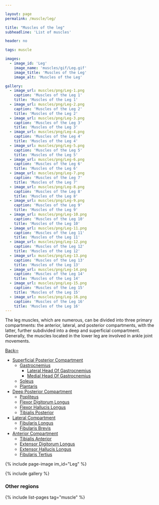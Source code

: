 ```yaml
---

layout: page
permalink: /muscle/leg/

title: "Muscles of the leg"
subheadline: 'List of muscles'

header: no

tags: muscle

images:
  - image_id: 'Leg'
    image_name: 'muscles/gif/Leg.gif'
    image_title: 'Muscles of the Leg'
    image_alt: 'Muscles of the Leg' 

gallery:
  - image_url: muscles/png/Leg-1.png
    caption: 'Muscles of the Leg 1'
    title: 'Muscles of the Leg 1'
  - image_url: muscles/png/Leg-2.png
    caption: 'Muscles of the Leg 2'
    title: 'Muscles of the Leg 2'
  - image_url: muscles/png/Leg-3.png
    caption: 'Muscles of the Leg 3'
    title: 'Muscles of the Leg 3'
  - image_url: muscles/png/Leg-4.png
    caption: 'Muscles of the Leg 4'
    title: 'Muscles of the Leg 4'
  - image_url: muscles/png/Leg-5.png
    caption: 'Muscles of the Leg 5'
    title: 'Muscles of the Leg 5'
  - image_url: muscles/png/Leg-6.png
    caption: 'Muscles of the Leg 6'
    title: 'Muscles of the Leg 6'
  - image_url: muscles/png/Leg-7.png
    caption: 'Muscles of the Leg 7'
    title: 'Muscles of the Leg 7'
  - image_url: muscles/png/Leg-8.png
    caption: 'Muscles of the Leg 8'
    title: 'Muscles of the Leg 8'
  - image_url: muscles/png/Leg-9.png
    caption: 'Muscles of the Leg 9'
    title: 'Muscles of the Leg 9'
  - image_url: muscles/png/Leg-10.png
    caption: 'Muscles of the Leg 10'
    title: 'Muscles of the Leg 10'
  - image_url: muscles/png/Leg-11.png
    caption: 'Muscles of the Leg 11'
    title: 'Muscles of the Leg 11'
  - image_url: muscles/png/Leg-12.png
    caption: 'Muscles of the Leg 12'
    title: 'Muscles of the Leg 12'
  - image_url: muscles/png/Leg-13.png
    caption: 'Muscles of the Leg 13'
    title: 'Muscles of the Leg 13'
  - image_url: muscles/png/Leg-14.png
    caption: 'Muscles of the Leg 14'
    title: 'Muscles of the Leg 14'
  - image_url: muscles/png/Leg-15.png
    caption: 'Muscles of the Leg 15'
    title: 'Muscles of the Leg 15'
  - image_url: muscles/png/Leg-16.png
    caption: 'Muscles of the Leg 16'
    title: 'Muscles of the Leg 16'
---
```


The leg muscles, which are numerous, can be divided into three primary compartments: the anterior, lateral, and posterior compartments, with the latter, further subdivided into a deep and superficial compartment. Generally, the muscles located in the lower leg are involved in ankle joint movements.

[Back››](/muscle/)

- [Superficial Posterior Compartment](/muscle/leg/superficialposterior)
  - [Gastrocnemius](/muscle/leg/gastrocnemius/)
    - [Lateral Head Of Gastrocnemius](/muscle/leg/lateralheadofgastrocnemius/)
    - [Medial Head Of Gastrocnemius](/muscle/leg/medialheadofgastrocnemius/)
  - [Soleus](/muscle/leg/soleus/)
  - [Plantaris](/muscle/leg/plantaris/)
- [Deep Posterior Compartment](/muscle/leg/deepposterior)
  - [Popliteus](/muscle/leg/popliteus/)
  - [Flexor Digitorum Longus](/muscle/leg/flexordigitorumlongus/)
  - [Flexor Hallucis Longus](/muscle/leg/flexorhallucislongus/)
  - [Tibialis Posterior](/muscle/leg/tibialisposterior/)
- [Lateral Compartment](/muscle/leg/lateral/)
  - [Fibularis Longus](/muscle/leg/fibularislongus/)
  - [Fibularis Brevis](/muscle/leg/fibularisbrevis/)
- [Anterior Compartment](/muscle/leg/anterior)
  - [Tibialis Anterior](/muscle/leg/tibialisanterior/)
  - [Extensor Digitorum Longus](/muscle/leg/extensordigitorumlongus/)
  - [Extensor Hallucis Longus](/muscle/leg/extensorhallucislongus/)
  - [Fibularis Tertius](/muscle/leg/fibularistertius/)

{% include page-image im_id="Leg" %}

{% include gallery %}

### Other regions

{% include list-pages tag="muscle" %}
